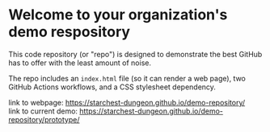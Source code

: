 # Welcome to your organization's demo respository
This code repository (or "repo") is designed to demonstrate the best GitHub has to offer with the least amount of noise.

The repo includes an `index.html` file (so it can render a web page), two GitHub Actions workflows, and a CSS stylesheet dependency. <br/>

link to webpage: https://starchest-dungeon.github.io/demo-repository/ <br/>
link to current demo: https://starchest-dungeon.github.io/demo-repository/prototype/
